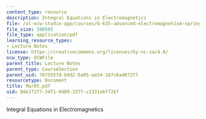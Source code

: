 ```yaml
---
content_type: resource
description: Integral Equations in Electromagnetics
file: /ol-ocw-studio-app/courses/6-635-advanced-electromagnetism-spring-2003/8de172f734f19d89337fc1331ebff26f_Mar05.pdf
file_size: 200565
file_type: application/pdf
learning_resource_types:
- Lecture Notes
license: https://creativecommons.org/licenses/by-nc-sa/4.0/
ocw_type: OCWFile
parent_title: Lecture Notes
parent_type: CourseSection
parent_uid: 7075557d-b9d2-6a05-aa54-167c6ad07377
resourcetype: Document
title: Mar05.pdf
uid: 8de172f7-34f1-9d89-337f-c1331ebff26f
---
```

Integral Equations in Electromagnetics